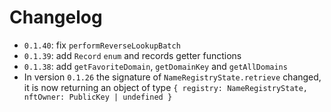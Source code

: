 # Changelog

- `0.1.40`: fix `performReverseLookupBatch`
- `0.1.39`: add `Record` `enum` and records getter functions
- `0.1.38`: add `getFavoriteDomain`, `getDomainKey` and `getAllDomains`
- In version `0.1.26` the signature of `NameRegistryState.retrieve` changed, it is now returning an object of type `{ registry: NameRegistryState, nftOwner: PublicKey | undefined }`
